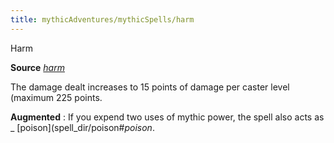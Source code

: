 ```yaml
---
title: mythicAdventures/mythicSpells/harm
---
```

Harm

**Source** [_harm_](spell_dir/harm#_harm)

The damage dealt increases to 15 points of damage per caster level (maximum 225 points.

**Augmented** : If you expend two uses of mythic power, the spell also acts as _ [poison](spell_dir/poison#_poison_.

